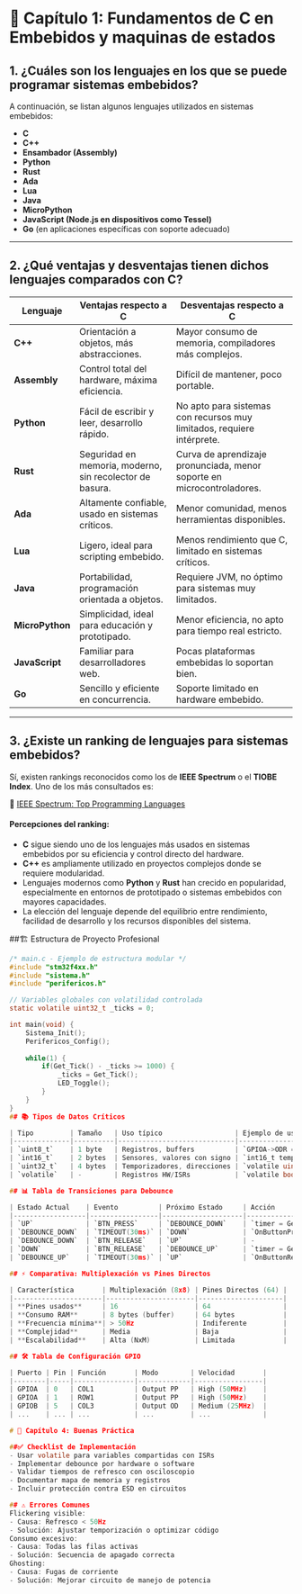

# 🔧 Capítulo 1: Fundamentos de C en Embebidos y maquinas de estados

## **1. ¿Cuáles son los lenguajes en los que se puede programar sistemas embebidos?**

A continuación, se listan algunos lenguajes utilizados en sistemas embebidos:

- **C**
- **C++**
- **Ensambador (Assembly)**
- **Python**
- **Rust**
- **Ada**
- **Lua**
- **Java**
- **MicroPython**
- **JavaScript (Node.js en dispositivos como Tessel)**
- **Go** (en aplicaciones específicas con soporte adecuado)

---

## **2. ¿Qué ventajas y desventajas tienen dichos lenguajes comparados con C?**

| **Lenguaje**     | **Ventajas respecto a C**                                           | **Desventajas respecto a C**                                              |
|------------------|----------------------------------------------------------------------|----------------------------------------------------------------------------|
| **C++**          | Orientación a objetos, más abstracciones.                            | Mayor consumo de memoria, compiladores más complejos.                     |
| **Assembly**     | Control total del hardware, máxima eficiencia.                       | Difícil de mantener, poco portable.                                       |
| **Python**       | Fácil de escribir y leer, desarrollo rápido.                         | No apto para sistemas con recursos muy limitados, requiere intérprete.    |
| **Rust**         | Seguridad en memoria, moderno, sin recolector de basura.             | Curva de aprendizaje pronunciada, menor soporte en microcontroladores.    |
| **Ada**          | Altamente confiable, usado en sistemas críticos.                     | Menor comunidad, menos herramientas disponibles.                          |
| **Lua**          | Ligero, ideal para scripting embebido.                               | Menos rendimiento que C, limitado en sistemas críticos.                   |
| **Java**         | Portabilidad, programación orientada a objetos.                      | Requiere JVM, no óptimo para sistemas muy limitados.                      |
| **MicroPython**  | Simplicidad, ideal para educación y prototipado.                     | Menor eficiencia, no apto para tiempo real estricto.                      |
| **JavaScript**   | Familiar para desarrolladores web.                                   | Pocas plataformas embebidas lo soportan bien.                             |
| **Go**           | Sencillo y eficiente en concurrencia.                                | Soporte limitado en hardware embebido.                                    |

---

## **3. ¿Existe un ranking de lenguajes para sistemas embebidos?**

Sí, existen rankings reconocidos como los de **IEEE Spectrum** o el **TIOBE Index**. Uno de los más consultados es:

🔗 [IEEE Spectrum: Top Programming Languages](https://spectrum.ieee.org/top-programming-languages)

#### **Percepciones del ranking:**

- **C** sigue siendo uno de los lenguajes más usados en sistemas embebidos por su eficiencia y control directo del hardware.
- **C++** es ampliamente utilizado en proyectos complejos donde se requiere modularidad.
- Lenguajes modernos como **Python** y **Rust** han crecido en popularidad, especialmente en entornos de prototipado o sistemas embebidos con mayores capacidades.
- La elección del lenguaje depende del equilibrio entre rendimiento, facilidad de desarrollo y los recursos disponibles del sistema.

##🏗️ Estructura de Proyecto Profesional 

```c
/* main.c - Ejemplo de estructura modular */
#include "stm32f4xx.h"
#include "sistema.h"
#include "perifericos.h"

// Variables globales con volatilidad controlada
static volatile uint32_t _ticks = 0;

int main(void) {
    Sistema_Init();
    Perifericos_Config();
    
    while(1) {
        if(Get_Tick() - _ticks >= 1000) {
            _ticks = Get_Tick();
            LED_Toggle();
        }
    }
}
## 📚 Tipos de Datos Críticos

| Tipo         | Tamaño   | Uso típico                  | Ejemplo de uso                  |
|--------------|----------|-----------------------------|----------------------------------|
| `uint8_t`    | 1 byte   | Registros, buffers          | `GPIOA->ODR = 0xFF;`            |
| `int16_t`    | 2 bytes  | Sensores, valores con signo | `int16_t temperatura;`           |
| `uint32_t`   | 4 bytes  | Temporizadores, direcciones | `volatile uint32_t systick_cnt;` |
| `volatile`   | -        | Registros HW/ISRs           | `volatile bool flag_interrupt;`  |

## 📊 Tabla de Transiciones para Debounce

| Estado Actual    | Evento          | Próximo Estado     | Acción                 |
|------------------|-----------------|--------------------|------------------------|
| `UP`             | `BTN_PRESS`     | `DEBOUNCE_DOWN`    | `timer = GetTick();`   |
| `DEBOUNCE_DOWN`  | `TIMEOUT(30ms)` | `DOWN`             | `OnButtonPressed();`   |
| `DEBOUNCE_DOWN`  | `BTN_RELEASE`   | `UP`               | -                      |
| `DOWN`           | `BTN_RELEASE`   | `DEBOUNCE_UP`      | `timer = GetTick();`   |
| `DEBOUNCE_UP`    | `TIMEOUT(30ms)` | `UP`               | `OnButtonReleased();`  |

## ⚡ Comparativa: Multiplexación vs Pines Directos

| Característica       | Multiplexación (8x8) | Pines Directos (64) |
|----------------------|----------------------|---------------------|
| **Pines usados**     | 16                   | 64                  |
| **Consumo RAM**      | 8 bytes (buffer)     | 64 bytes            |
| **Frecuencia mínima**| > 50Hz               | Indiferente         |
| **Complejidad**      | Media                | Baja                |
| **Escalabilidad**    | Alta (NxM)           | Limitada            |

## 🛠️ Tabla de Configuración GPIO

| Puerto | Pin | Función       | Modo        | Velocidad       |
|--------|-----|---------------|-------------|-----------------|
| GPIOA  | 0   | COL1          | Output PP   | High (50MHz)    |
| GPIOA  | 1   | ROW1          | Output PP   | High (50MHz)    |
| GPIOB  | 5   | COL3          | Output OD   | Medium (25MHz)  |
| ...    | ... | ...           | ...         | ...             |

# 📌 Capítulo 4: Buenas Práctica

##✅ Checklist de Implementación
- Usar volatile para variables compartidas con ISRs
- Implementar debounce por hardware o software
- Validar tiempos de refresco con osciloscopio
- Documentar mapa de memoria y registros
- Incluir protección contra ESD en circuitos

## ⚠️ Errores Comunes
Flickering visible:
- Causa: Refresco < 50Hz
- Solución: Ajustar temporización o optimizar código
Consumo excesivo:
- Causa: Todas las filas activas
- Solución: Secuencia de apagado correcta
Ghosting:
- Causa: Fugas de corriente
- Solución: Mejorar circuito de manejo de potencia
